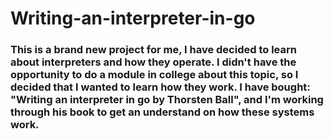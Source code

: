 # Writing-an-interpreter-in-go

### This is a brand new project for me, I have decided to learn about interpreters and how they operate. I didn't have the opportunity to do a module in college about this topic, so I decided that I wanted to learn how they work. I have bought: "Writing an interpreter in go by Thorsten Ball", and I'm working through his book to get an understand on how these systems work.
